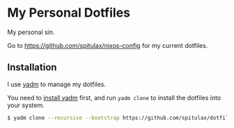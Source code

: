 # My Personal Dotfiles

My personal sin.

Go to <https://github.com/spitulax/nixos-config> for my current dotfiles.

## Installation

I use [yadm](https://github.com/TheLocehiliosan/yadm) to manage my dotfiles.

You need to [install yadm](https://yadm.io/docs/install) first, and run `yadm clone` to install the
dotfiles into your system.

```sh
$ yadm clone --recursive --bootstrap https://github.com/spitulax/dotfiles
```
